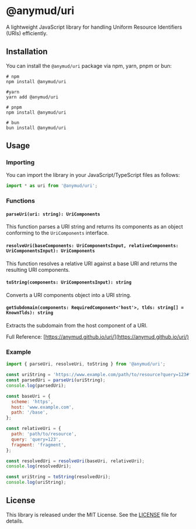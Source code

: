 # @anymud/uri

A lightweight JavaScript library for handling Uniform Resource Identifiers (URIs) efficiently.

## Installation

You can install the `@anymud/uri` package via npm, yarn, pnpm or bun:

```console
# npm
npm install @anymud/uri

#yarn
yarn add @anymud/uri

# pnpm
npm install @anymud/uri

# bun
bun install @anymud/uri
```

## Usage

### Importing

You can import the library in your JavaScript/TypeScript files as follows:

```javascript
import * as uri from '@anymud/uri';
```

### Functions

#### `parseUri(uri: string): UriComponents`

This function parses a URI string and returns its components as an object conforming to the `UriComponents` interface.

#### `resolveUri(baseComponents: UriComponentsInput, relativeComponents: UriComponentsInput): UriComponents`

This function resolves a relative URI against a base URI and returns the resulting URI components.

#### `toString(components: UriComponentsInput): string`

Converts a URI components object into a URI string.

#### `getSubdomain(components: RequiredComponent<'host'>, tlds: string[] = KnownTlds): string`

Extracts the subdomain from the host component of a URI. 

Full Reference: [https://anymud.github.io/uri/](https://anymud.github.io/uri/)

### Example

```javascript
import { parseUri, resolveUri, toString } from '@anymud/uri';

const uriString = 'https://www.example.com/path/to/resource?query=123#fragment';
const parsedUri = parseUri(uriString);
console.log(parsedUri);

const baseUri = {
  scheme: 'https',
  host: 'www.example.com',
  path: '/base',
};

const relativeUri = {
  path: 'path/to/resource',
  query: 'query=123',
  fragment: 'fragment',
};

const resolvedUri = resolveUri(baseUri, relativeUri);
console.log(resolvedUri);

const uriString = toString(resolvedUri);
console.log(uriString);
```

## License

This library is released under the MIT License. See the [LICENSE](LICENSE) file for details.
